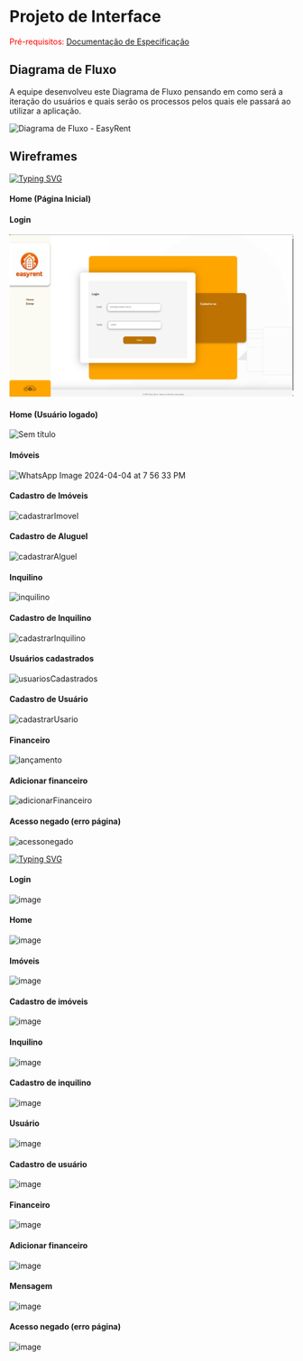 
# Projeto de Interface

<span style="color:red">Pré-requisitos: <a href="02-Especificação do Projeto.md"> Documentação de Especificação</a></span>



## Diagrama de Fluxo

A equipe desenvolveu este Diagrama de Fluxo pensando em como será a iteração do usuários e quais serão os processos pelos quais ele passará ao utilizar a aplicação.

![Diagrama de Fluxo - EasyRent](https://github.com/ICEI-PUC-Minas-PMV-ADS/pmv-ads-2024-1-e4-proj-infra-t5-grupo02/assets/110863413/6722caa9-6a68-4abc-95b6-a66eb595a007)



## Wireframes

[![Typing SVG](https://readme-typing-svg.demolab.com?font=Fira+Code&pause=1000&color=FF7D00&random=false&width=435&lines=Prot%C3%B3tipo+aplica%C3%A7%C3%A3o+web)](https://git.io/typing-svg)

#### Home (Página Inicial)

#### Login

![Login](../docs/img/login.jpg "Login")

#### Home (Usuário logado)

![Sem título](https://github.com/ICEI-PUC-Minas-PMV-ADS/pmv-ads-2024-1-e4-proj-infra-t5-grupo02/assets/114962362/33b384e7-5409-415e-9e63-38fb79344de0)


#### Imóveis

![WhatsApp Image 2024-04-04 at 7 56 33 PM](https://github.com/ICEI-PUC-Minas-PMV-ADS/pmv-ads-2024-1-e4-proj-infra-t5-grupo02/assets/114962362/eebc17c9-c1b1-4fee-98d9-d791a8a474dd)

#### Cadastro de Imóveis

![cadastrarImovel](https://github.com/ICEI-PUC-Minas-PMV-ADS/pmv-ads-2024-1-e4-proj-infra-t5-grupo02/assets/114962362/5b679a7d-f41f-4b4c-9534-b0f6e43f4805)

#### Cadastro de Aluguel

![cadastrarAlguel](https://github.com/ICEI-PUC-Minas-PMV-ADS/pmv-ads-2024-1-e4-proj-infra-t5-grupo02/assets/114962362/925d3dad-448a-4d9c-b58b-34f6db2a0958)

#### Inquilino

![inquilino](https://github.com/ICEI-PUC-Minas-PMV-ADS/pmv-ads-2024-1-e4-proj-infra-t5-grupo02/assets/114962362/7cea2f83-7e9d-46c6-a54e-b9e9051a7130)

#### Cadastro de Inquilino

![cadastrarInquilino](https://github.com/ICEI-PUC-Minas-PMV-ADS/pmv-ads-2024-1-e4-proj-infra-t5-grupo02/assets/114962362/c7bbe556-6064-4d26-bef2-ceaa203c9a67)

#### Usuários cadastrados

![usuariosCadastrados](https://github.com/ICEI-PUC-Minas-PMV-ADS/pmv-ads-2024-1-e4-proj-infra-t5-grupo02/assets/114962362/efd298de-9020-4edb-8c5c-98f5da01d50d)

#### Cadastro de Usuário

![cadastrarUsario](https://github.com/ICEI-PUC-Minas-PMV-ADS/pmv-ads-2024-1-e4-proj-infra-t5-grupo02/assets/114962362/da26469a-9dcf-4eb6-bc8d-e90baecaf552)

#### Financeiro

![lançamento](https://github.com/ICEI-PUC-Minas-PMV-ADS/pmv-ads-2024-1-e4-proj-infra-t5-grupo02/assets/114962362/29612ea1-d48f-4f8d-a575-7cea7b75ab4e)

#### Adicionar financeiro

![adicionarFinanceiro](https://github.com/ICEI-PUC-Minas-PMV-ADS/pmv-ads-2024-1-e4-proj-infra-t5-grupo02/assets/114962362/0416901b-91fe-495b-8243-1535591bb6d0)

#### Acesso negado (erro página)

![acessonegado](https://github.com/ICEI-PUC-Minas-PMV-ADS/pmv-ads-2024-1-e4-proj-infra-t5-grupo02/assets/114962362/85824864-b30f-4be1-9576-ecf7dcd7eacc)


[![Typing SVG](https://readme-typing-svg.demolab.com?font=Fira+Code&pause=1000&color=FF7D00&random=false&width=435&lines=Prot%C3%B3tipo+mobile)](https://git.io/typing-svg)

#### Login

![image](https://github.com/ICEI-PUC-Minas-PMV-ADS/pmv-ads-2024-1-e4-proj-infra-t5-grupo02/assets/114962362/6e8d2b55-225b-4c7d-9bec-e07acfd4ac98)

#### Home

![image](https://github.com/ICEI-PUC-Minas-PMV-ADS/pmv-ads-2024-1-e4-proj-infra-t5-grupo02/assets/114962362/dcd58b3b-2bb6-464e-97c0-e93784e9e05f)

#### Imóveis

![image](https://github.com/ICEI-PUC-Minas-PMV-ADS/pmv-ads-2024-1-e4-proj-infra-t5-grupo02/assets/114962362/a40ce876-e0da-42d5-9371-b519ac3ef88d)

#### Cadastro de imóveis

![image](https://github.com/ICEI-PUC-Minas-PMV-ADS/pmv-ads-2024-1-e4-proj-infra-t5-grupo02/assets/114962362/672cc77e-fb8b-4076-9181-17600bd46787)

#### Inquilino

![image](https://github.com/ICEI-PUC-Minas-PMV-ADS/pmv-ads-2024-1-e4-proj-infra-t5-grupo02/assets/114962362/715e5db1-b111-4cd7-95c0-e2b2c4387028)

#### Cadastro de inquilino

![image](https://github.com/ICEI-PUC-Minas-PMV-ADS/pmv-ads-2024-1-e4-proj-infra-t5-grupo02/assets/114962362/10a31e34-b3d5-4f4a-b68f-400a114e87e3)

#### Usuário

![image](https://github.com/ICEI-PUC-Minas-PMV-ADS/pmv-ads-2024-1-e4-proj-infra-t5-grupo02/assets/114962362/cea130fc-91a6-42bd-b113-4987d56817aa)

#### Cadastro de usuário

![image](https://github.com/ICEI-PUC-Minas-PMV-ADS/pmv-ads-2024-1-e4-proj-infra-t5-grupo02/assets/114962362/d74d6d44-968b-4f32-a20d-d8845e2e7c9b)

#### Financeiro

![image](https://github.com/ICEI-PUC-Minas-PMV-ADS/pmv-ads-2024-1-e4-proj-infra-t5-grupo02/assets/114962362/d50c3a8b-1791-464f-a476-fd4c7db4d007)

#### Adicionar financeiro

![image](https://github.com/ICEI-PUC-Minas-PMV-ADS/pmv-ads-2024-1-e4-proj-infra-t5-grupo02/assets/114962362/f23f2833-8464-4b1e-a7fb-3add3509760d)

#### Mensagem

![image](https://github.com/ICEI-PUC-Minas-PMV-ADS/pmv-ads-2024-1-e4-proj-infra-t5-grupo02/assets/114962362/68746207-3349-496d-a9a4-a19bacb6f408)

#### Acesso negado (erro página)

![image](https://github.com/ICEI-PUC-Minas-PMV-ADS/pmv-ads-2024-1-e4-proj-infra-t5-grupo02/assets/114962362/482c58bd-fa38-46a8-87b9-d7fb956bcc2e)
